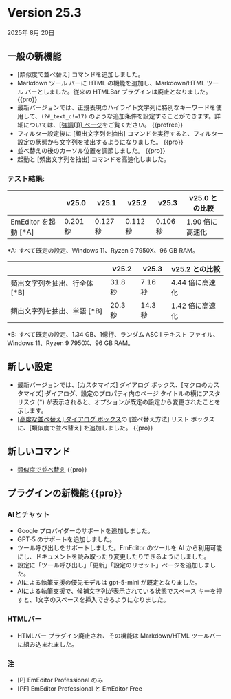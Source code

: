# Version 25.3

2025年 8月 20日

## 一般の新機能

- [類似度で並べ替え] コマンドを追加しました。
- Markdown ツール バーに HTML の機能を追加し、Markdown/HTML ツール バーとしました。従来の HTMLBar プラグインは廃止となりました。 {{pro}}
- 最新バージョンでは、正規表現のハイライト文字列に特別なキーワードを使用して、`(?#_text_c!=17)` のような追加条件を設定することができます。詳細については、[\[強調(1)\] ページ](../dlg/properties/highlight1/index)をご覧ください。 {{profree}}
- フィルター設定後に [頻出文字列を抽出] コマンドを実行すると、フィルター設定の状態から文字列を抽出するようになりました。 {{pro}}
- 並べ替えの後のカーソル位置を調節しました。 {{pro}}
- 起動と [頻出文字列を抽出] コマンドを高速化しました。

### テスト結果:

|  | v25.0 | v25.1 | v25.2 | v25.3 | v25.0 との比較 |
| --- | --- | --- | --- | --- | --- |
| EmEditor を起動 \[\*A\] | 0.201 秒 | 0.127 秒 | 0.112 秒 | 0.106 秒 | 1.90 倍に高速化 |

\*A: すべて既定の設定、Windows 11、Ryzen 9 7950X、96 GB RAM。

|  | v25.2 | v25.3 | v25.2 との比較 |
| --- | --- | --- | --- |
| 頻出文字列を抽出、行全体 \[\*B\] | 31.8 秒| 7.16 秒| 4.44 倍に高速化 |
| 頻出文字列を抽出、単語 \[\*B\] | 20.3 秒| 14.3 秒| 1.42 倍に高速化 |

\*B: すべて既定の設定、1.34 GB、1億行、ランダム ASCII テキスト ファイル、Windows 11、Ryzen 9 7950X、96 GB RAM。

## 新しい設定

- 最新バージョンでは、[カスタマイズ] ダイアログ ボックス、\[マクロのカスタマイズ\] ダイアログ、設定のプロパティ内のページ タイトルの横にアスタリスク (\*) が表示されると、オプションが既定の設定から変更されたことを示します。
- [\[高度な並べ替え\] ダイアログ ボックス](../dlg/sort_multi/index)の \[並べ替え方法\] リスト ボックスに、\[類似度で並べ替え\] を追加しました。 {{pro}}

## 新しいコマンド

- [類似度で並べ替え](../cmd/sort/sort_similarity) {{pro}}

## プラグインの新機能 {{pro}}

### AIとチャット
- Google プロバイダーのサポートを追加しました。
- GPT-5 のサポートを追加しました。
- ツール呼び出しをサポートしました。EmEditor のツールを AI から利用可能にし、ドキュメントを読み取ったり変更したりできるようにしました。
- 設定に「ツール呼び出し」「更新」「設定のリセット」ページを追加しました。
- AIによる執筆支援の優先モデルは gpt-5-mini が既定となりました。
- AIによる執筆支援で、候補文字列が表示されている状態でスペース キーを押すと、1文字のスペースを挿入できるようになりました。

### HTMLバー
- HTMLバー プラグイン廃止され、その機能は Markdown/HTML ツールバーに組み込まれました。

### 注

- \[P\] EmEditor Professional のみ
- \[PF\] EmEditor Professional と EmEditor Free
